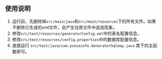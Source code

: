 ## 使用说明

1. 运行前，先删除掉```src/main/java```和```src/main/resources```下的所有文件。如果不删除已生成的xml文件，会产生往原文件中追加现象。  
2. 修改```src/test/resources/generatorConfig.xml```中的表名配置信息。
3. 修改```src/test/resources/config.properties```中的数据库配置信息。
4. 直接运行 ```src/test/java/com.yunzainfo.GeneratorSqlmap.java``` 类下的主函数即可。

